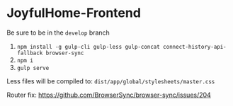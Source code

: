 # JoyfulHome-Frontend
Be sure to be in the `develop` branch
1. `npm install
      -g gulp-cli
      gulp-less
      gulp-concat
      connect-history-api-fallback
      browser-sync`
2. `npm i`
3. `gulp serve`

Less files will be compiled to: `dist/app/global/stylesheets/master.css`

Router fix:
https://github.com/BrowserSync/browser-sync/issues/204
